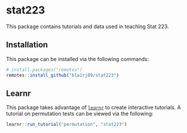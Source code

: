 # stat223

This package contains tutorials and data used in teaching Stat 223.

## Installation

This package can be installed via the following commands:

``` r
# install.packages("remotes")
remotes::install_github("blairj09/stat223")
```

## Learnr
This package takes advantage of [`learnr`](https://rstudio.github.io/learnr/index.html) to create interactive tutorials. A tutorial on permutation tests can be viewed via the following:

``` r
learnr::run_tutorial("permutation", "stat223")
```
